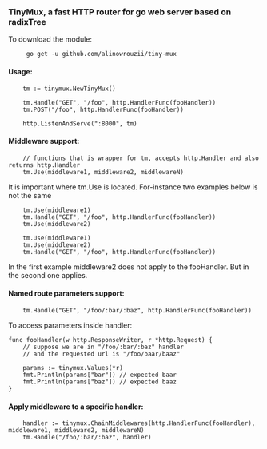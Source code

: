 ### TinyMux, a fast HTTP router for go web server based on radixTree

To download the module:
```
     go get -u github.com/alinowrouzii/tiny-mux
```

#### Usage:
```
    tm := tinymux.NewTinyMux()

    tm.Handle("GET", "/foo", http.HandlerFunc(fooHandler))
    tm.POST("/foo", http.HandlerFunc(fooHandler))

    http.ListenAndServe(":8000", tm)
```

#### Middleware support:
```
    // functions that is wrapper for tm, accepts http.Handler and also returns http.Handler
    tm.Use(middleware1, middleware2, middlewareN)
```
It is important where tm.Use is located.
For-instance two examples below is not the same
```
    tm.Use(middleware1)
    tm.Handle("GET", "/foo", http.HandlerFunc(fooHandler))
    tm.Use(middleware2)
```
```
    tm.Use(middleware1)
    tm.Use(middleware2)
    tm.Handle("GET", "/foo", http.HandlerFunc(fooHandler))
```
In the first example middleware2 does not apply to the fooHandler. But in the second one applies.

#### Named route parameters support:
```
    tm.Handle("GET", "/foo/:bar/:baz", http.HandlerFunc(fooHandler))    
```
To access parameters inside handler:
```
func fooHandler(w http.ResponseWriter, r *http.Request) {
    // suppose we are in "/foo/:bar/:baz" handler
    // and the requested url is "/foo/baar/baaz"

    params := tinymux.Values(*r)
    fmt.Println(params["bar"]) // expected baar
    fmt.Println(params["baz"]) // expected baaz
}
```
#### Apply middleware to a specific handler:
```
    handler := tinymux.ChainMiddlewares(http.HandlerFunc(fooHandler), middleware1, middleware2, middlewareN)
    tm.Handle("/foo/:bar/:baz", handler)    

```

